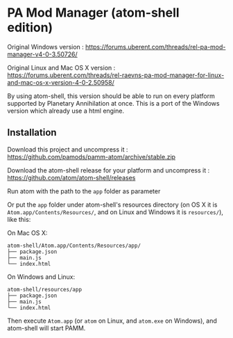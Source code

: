 # PA Mod Manager (atom-shell edition)

Original Windows version : https://forums.uberent.com/threads/rel-pa-mod-manager-v4-0-3.50726/

Original Linux and Mac OS X version : https://forums.uberent.com/threads/rel-raevns-pa-mod-manager-for-linux-and-mac-os-x-version-4-0-2.50958/

By using atom-shell, this version should be able to run on every platform supported by Planetary Annihilation at once.
This is a port of the Windows version which already use a html engine.

## Installation

Download this project and uncompress it : 
https://github.com/pamods/pamm-atom/archive/stable.zip

Download the atom-shell release for your platform and uncompress it : 
https://github.com/atom/atom-shell/releases

Run atom with the path to the `app` folder as parameter

Or put the `app` folder under atom-shell's resources directory (on OS X it is
`Atom.app/Contents/Resources/`, and on Linux and Windows it is `resources/`),
like this:

On Mac OS X:

```text
atom-shell/Atom.app/Contents/Resources/app/
├── package.json
├── main.js
└── index.html
```

On Windows and Linux:

```text
atom-shell/resources/app
├── package.json
├── main.js
└── index.html
```

Then execute `Atom.app` (or `atom` on Linux, and `atom.exe` on Windows), and
atom-shell will start PAMM.